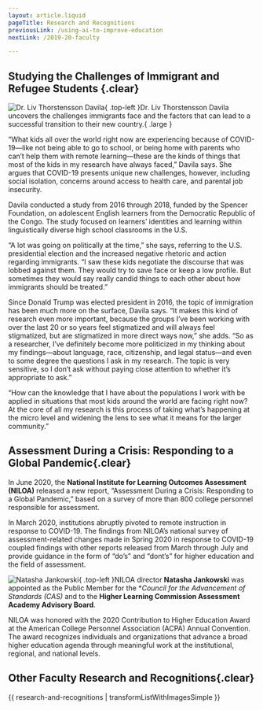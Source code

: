 ```yaml
---
layout: article.liquid
pageTitle: Research and Recognitions
previousLink: /using-ai-to-improve-education
nextLink: /2019-20-faculty

---
```

## Studying the Challenges of Immigrant and Refugee Students {.clear}

![Dr. Liv Thorstensson Davila](/img/faculty/liv-thorstensson-davila.png){ .top-left }Dr. Liv Thorstensson Davila uncovers the challenges immigrants face and the factors that can lead to a successful transition to their new country.{ .large }

“What kids all over the world right now are experiencing because of COVID-19—like not being able to go to school, or being home with parents who can’t help them with remote learning—these are the kinds of things that most of the kids in my research have always faced,” Davila says. She argues that COVID-19 presents unique new challenges, however, including social isolation, concerns around access to health care, and parental job insecurity.

Davila conducted a study from 2016 through 2018, funded by the Spencer Foundation, on adolescent English learners from the Democratic Republic of the Congo. The study focused on learners’ identities and learning within linguistically diverse high school classrooms in the U.S.

“A lot was going on politically at the time,” she says, referring to the U.S. presidential election and the increased negative rhetoric and action regarding immigrants. “I saw these kids negotiate the discourse that was lobbed against them. They would try to save face or keep a low profile. But sometimes they would say really candid things to each other about how immigrants should be treated.”

Since Donald Trump was elected president in 2016, the topic of immigration has been much more on the surface, Davila says. “It makes this kind of research even more important, because the groups I’ve been working with over the last 20 or so years feel stigmatized and will always feel stigmatized, but are stigmatized in more direct ways now,” she adds. “So as a researcher, I’ve definitely become more politicized in my thinking about my findings—about language, race, citizenship, and legal status—and even to some degree the  questions I ask in my research. The topic is very sensitive, so I don’t ask without paying close attention to whether it’s appropriate to ask.”

“How can the knowledge that I have about the populations I work with be applied in situations that most kids around the world are facing right now? At the core of all my research is this process of taking what’s happening at the micro level and widening the lens to see what it means for the larger community.”

## Assessment During a Crisis: Responding to a Global Pandemic{.clear}

In June 2020, the **National Institute for Learning Outcomes Assessment (NILOA)** released a new report, “Assessment During a Crisis: Responding to a Global Pandemic,” based on a survey of more than 800 college personnel responsible for assessment.

In March 2020, institutions abruptly pivoted to remote instruction in response to COVID-19. The findings from NILOA’s national survey of assessment-related changes made in Spring 2020 in response to COVID-19 coupled findings with other reports released from March through July and provide guidance in the form of “do’s” and “dont’s” for higher education and the field of assessment.

![Natasha Jankowski](/img/faculty/natasha-jankowski.png){ .top-left }NILOA director **Natasha Jankowski** was appointed as the Public Member for the **Council for the Advancement of Standards (CAS)* and to the **Higher Learning Commission Assessment Academy Advisory Board**.

NILOA was honored with the 2020 Contribution to Higher Education Award at the American College Personnel Association (ACPA) Annual Convention. The award recognizes individuals and organizations that advance a broad higher education agenda through meaningful work at the institutional, regional, and national levels.

## Other Faculty Research and Recognitions{.clear}

{{ research-and-recognitions | transformListWithImagesSimple }}